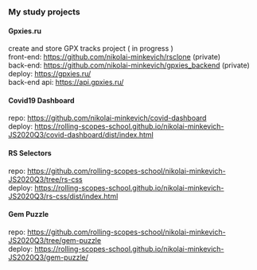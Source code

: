 ### My study projects
#### Gpxies.ru
create and store GPX tracks project ( in progress ) \
front-end: https://github.com/nikolai-minkevich/rsclone (private) \
back-end: https://github.com/nikolai-minkevich/gpxies_backend (private) \
deploy: https://gpxies.ru/ \
back-end api: https://api.gpxies.ru/
#### Covid19 Dashboard
repo: https://github.com/nikolai-minkevich/covid-dashboard \
deploy: https://rolling-scopes-school.github.io/nikolai-minkevich-JS2020Q3/covid-dashboard/dist/index.html
#### RS Selectors
repo: https://github.com/rolling-scopes-school/nikolai-minkevich-JS2020Q3/tree/rs-css \
deploy: https://rolling-scopes-school.github.io/nikolai-minkevich-JS2020Q3/rs-css/dist/index.html
#### Gem Puzzle
repo: https://github.com/rolling-scopes-school/nikolai-minkevich-JS2020Q3/tree/gem-puzzle \
deploy: https://rolling-scopes-school.github.io/nikolai-minkevich-JS2020Q3/gem-puzzle/

